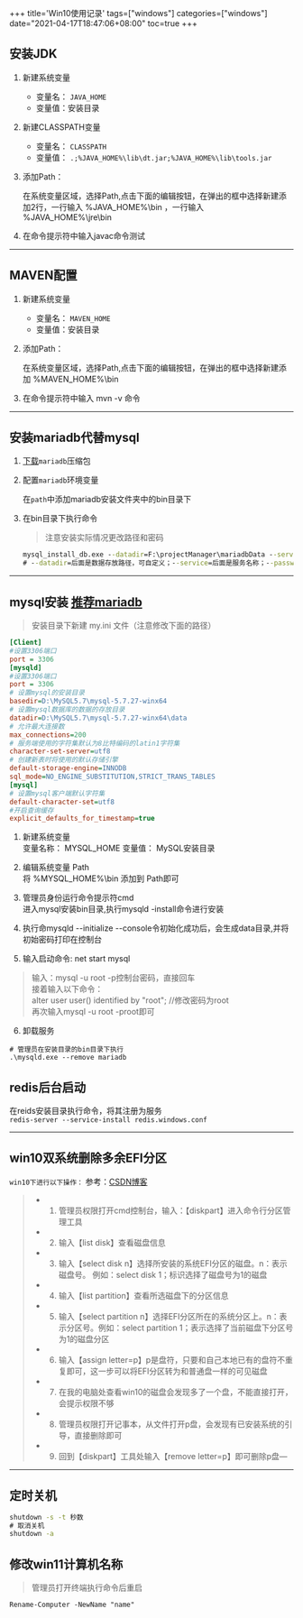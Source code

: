 +++
title='Win10使用记录'
tags=["windows"]
categories=["windows"]
date="2021-04-17T18:47:06+08:00"
toc=true
+++

## 安装JDK

1. 新建系统变量

   - 变量名： `JAVA_HOME`
   - 变量值：安装目录

2. 新建CLASSPATH变量

   - 变量名： `CLASSPATH`
   - 变量值： `.;%JAVA_HOME%\lib\dt.jar;%JAVA_HOME%\lib\tools.jar`

3. 添加Path：

   在系统变量区域，选择Path,点击下面的编辑按钮，在弹出的框中选择新建添加2行，一行输入 %JAVA_HOME%\bin ，一行输入 %JAVA_HOME%\jre\bin

4. 在命令提示符中输入javac命令测试

---

## MAVEN配置

1. 新建系统变量

   - 变量名： `MAVEN_HOME`
   - 变量值：安装目录

2. 添加Path：

   在系统变量区域，选择Path,点击下面的编辑按钮，在弹出的框中选择新建添加 %MAVEN_HOME%\bin

3. 在命令提示符中输入 mvn -v 命令

---

## 安装mariadb代替mysql

1. [下载](https://mariadb.org/download/?t=mariadb&p=mariadb&r=10.6.5&os=Linux&cpu=x86_64&pkg=tar_gz&i=systemd&m=blendbyte)`mariadb`压缩包

2. 配置`mariadb`环境变量

   在`path`中添加mariadb安装文件夹中的bin目录下

3. 在bin目录下执行命令

   > 注意安装实际情况更改路径和密码

   ```cmd
   mysql_install_db.exe --datadir=F:\projectManager\mariadbData --service=mariadb --password=  --port=13306
   # --datadir=后面是数据存放路径，可自定义；--service=后面是服务名称；--password=后面是密码，空就是没有密码；--port=后面是端口号，为了防止和mysql用了13306
   ```

---

## mysql安装 [推荐mariadb](安装mariadb代替mysql)

>安装目录下新建 my.ini 文件（注意修改下面的路径）

```ini
[Client]
#设置3306端口
port = 3306
[mysqld]
#设置3306端口
port = 3306
# 设置mysql的安装目录
basedir=D:\MySQL5.7\mysql-5.7.27-winx64
# 设置mysql数据库的数据的存放目录
datadir=D:\MySQL5.7\mysql-5.7.27-winx64\data
# 允许最大连接数
max_connections=200
# 服务端使用的字符集默认为8比特编码的latin1字符集
character-set-server=utf8
# 创建新表时将使用的默认存储引擎
default-storage-engine=INNODB
sql_mode=NO_ENGINE_SUBSTITUTION,STRICT_TRANS_TABLES
[mysql]
# 设置mysql客户端默认字符集
default-character-set=utf8
#开启查询缓存
explicit_defaults_for_timestamp=true
```

1. 新建系统变量  
变量名称： MYSQL_HOME
变量值： MySQL安装目录

2. 编辑系统变量 Path  
将 %MYSQL_HOME%\bin 添加到 Path即可

3. 管理员身份运行命令提示符cmd  
进入mysql安装bin目录,执行mysqld -install命令进行安装

4. 执行命mysqld --initialize --console令初始化成功后，会生成data目录,并将初始密码打印在控制台

5. 输入启动命令: net start mysql
>输入：mysql -u root -p控制台密码，直接回车  
接着输入以下命令：  
alter user user() identified by "root";	//修改密码为root  
再次输入mysql -u root -proot即可  

6. 卸载服务

```
# 管理员在安装目录的bin目录下执行
.\mysqld.exe --remove mariadb
```



## redis后台启动

在reids安装目录执行命令，将其注册为服务  
`redis-server --service-install redis.windows.conf`

---

## win10双系统删除多余EFI分区

`win10下进行以下操作：`
参考：[CSDN博客](<https://blog.csdn.net/g1027785756/article/details/82999451>)

> - 1. 管理员权限打开cmd控制台，输入：【diskpart】进入命令行分区管理工具
> - 2. 输入【list disk】查看磁盘信息
> - 3. 输入【select disk n】选择所安装的系统EFI分区的磁盘。n：表示磁盘号。 例如：select disk 1；标识选择了磁盘号为1的磁盘
> - 4. 输入【list partition】查看所选磁盘下的分区信息
> - 5. 输入【select partition n】选择EFI分区所在的系统分区上。n：表示分区号。例如：select partition 1；表示选择了当前磁盘下分区号为1的磁盘分区
> - 6. 输入【assign letter=p】p是盘符，只要和自己本地已有的盘符不重复即可，这一步可以将EFI分区转为和普通盘一样的可见磁盘
> - 7. 在我的电脑处查看win10的磁盘会发现多了一个盘，不能直接打开，会提示权限不够
> - 8. 管理员权限打开记事本，从文件打开p盘，会发现有已安装系统的引导，直接删除即可
> - 9. 回到【diskpart】工具处输入【remove letter=p】即可删除p盘—

---

## 定时关机

```cmd
shutdown -s -t 秒数
# 取消关机
shutdown -a
```

## 修改win11计算机名称

> 管理员打开终端执行命令后重启

```po
Rename-Computer -NewName "name"
```

